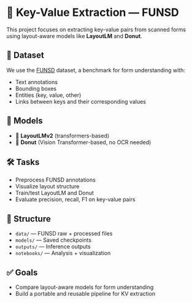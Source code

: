 # 🧾 Key-Value Extraction — FUNSD

This project focuses on extracting key-value pairs from scanned forms using layout-aware models like **LayoutLM** and **Donut**.

## 📄 Dataset

We use the [FUNSD](https://guillaumejaume.github.io/FUNSD/) dataset, a benchmark for form understanding with:
- Text annotations
- Bounding boxes
- Entities (key, value, other)
- Links between keys and their corresponding values

## 🤖 Models

- 📐 **LayoutLMv2** (transformers-based)
- 🧠 **Donut** (Vision Transformer-based, no OCR needed)

## 🛠️ Tasks

- Preprocess FUNSD annotations
- Visualize layout structure
- Train/test LayoutLM and Donut
- Evaluate precision, recall, F1 on key-value pairs

## 📁 Structure

- `data/` — FUNSD raw + processed files
- `models/` — Saved checkpoints
- `outputs/` — Inference outputs
- `notebooks/` — Analysis + visualization

## ✅ Goals

- Compare layout-aware models for form understanding
- Build a portable and reusable pipeline for KV extraction

